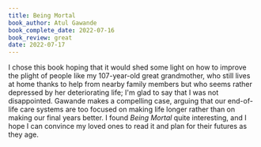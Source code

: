 ```yaml
---
title: Being Mortal
book_author: Atul Gawande
book_complete_date: 2022-07-16
book_review: great
date: 2022-07-17
---
```


I chose this book hoping that it would shed some light on how to improve the plight of people like my 107-year-old great grandmother, who still lives at home thanks to help from nearby family members but who seems rather depressed by her deteriorating life; I'm glad to say that I was not disappointed. Gawande makes a compelling case, arguing that our end-of-life care systems are too focused on making life longer rather than on making our final years better. I found <cite>Being Mortal</cite> quite interesting, and I hope I can convince my loved ones to read it and plan for their futures as they age.

<!--more-->
